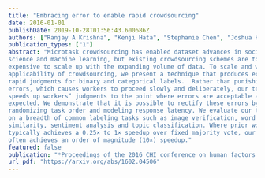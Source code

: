 ```yaml
---
title: "Embracing error to enable rapid crowdsourcing"
date: 2016-01-01
publishDate: 2019-10-28T01:56:43.600686Z
authors: ["Ranjay A Krishna", "Kenji Hata", "Stephanie Chen", "Joshua Kravitz", "David A Shamma", "Li Fei-Fei", "Michael S Bernstein"]
publication_types: ["1"]
abstract: "Microtask crowdsourcing has enabled dataset advances in social
science and machine learning, but existing crowdsourcing schemes are too
expensive to scale up with the expanding volume of data. To scale and widen the
applicability of crowdsourcing, we present a technique that produces extremely
rapid judgments for binary and categorical labels.  Rather than punishing all
errors, which causes workers to proceed slowly and deliberately, our technique
speeds up workers’ judgments to the point where errors are acceptable and even
expected. We demonstrate that it is possible to rectify these errors by
randomizing task order and modeling response latency. We evaluate our technique
on a breadth of common labeling tasks such as image verification, word
similarity, sentiment analysis and topic classification. Where prior work
typically achieves a 0.25× to 1× speedup over fixed majority vote, our approach
often achieves an order of magnitude (10×) speedup."
featured: false
publication: "*Proceedings of the 2016 CHI conference on human factors in computing systems*"
url_pdf: "https://arxiv.org/abs/1602.04506"
---
```


